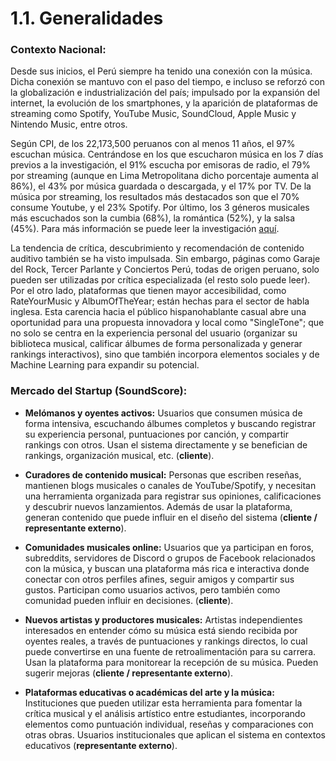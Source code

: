 # 1.1. Generalidades

### Contexto Nacional:

Desde sus inicios, el Perú siempre ha tenido una conexión con la música. Dicha conexión se mantuvo con el paso del tiempo, e incluso se reforzó con la globalización e industrialización del país; impulsado por la expansión del internet, la evolución de los smartphones, y la aparición de plataformas de streaming como Spotify, YouTube Music, SoundCloud, Apple Music y Nintendo Music, entre otros.

Según CPI, de los 22,173,500 peruanos con al menos 11 años, el 97% escuchan música. Centrándose en los que escucharon música en los 7 días previos a la investigación, el 91% escucha por emisoras de radio, el 79% por streaming (aunque en Lima Metropolitana dicho porcentaje aumenta al 86%), el 43% por música guardada o descargada, y el 17% por TV. De la música por streaming, los resultados más destacados son que el 70% consume Youtube, y el 23% Spotify. Por último, los 3 géneros musicales más escuchados son la cumbia (68%), la romántica (52%), y la salsa (45%). Para más información se puede leer la investigación [aquí](https://cpi.pe/images/upload/paginaweb/archivo/26/CPI%20-%20Market%20Report%20-%20Generos%20Musicales%20004-2024%20(1).pdf).

La tendencia de crítica, descubrimiento y recomendación de contenido auditivo también se ha visto impulsada. Sin embargo, páginas como Garaje del Rock, Tercer Parlante y Conciertos Perú, todas de origen peruano, solo pueden ser utilizadas por crítica especializada (el resto solo puede leer). Por el otro lado, plataformas que tienen mayor accesibilidad, como RateYourMusic y AlbumOfTheYear; están hechas para el sector de habla inglesa. Esta carencia hacia el público hispanohablante casual abre una oportunidad para una propuesta innovadora y local como "SingleTone"; que no solo se centra en la experiencia personal del usuario (organizar su biblioteca musical, calificar álbumes de forma personalizada y generar rankings interactivos), sino que también incorpora elementos sociales y de Machine Learning para expandir su potencial.

### Mercado del Startup (SoundScore):
- **Melómanos y oyentes activos:** Usuarios que consumen música de forma intensiva, escuchando álbumes completos y buscando registrar su experiencia personal, puntuaciones por canción, y compartir rankings con otros. Usan el sistema directamente y se benefician de rankings, organización musical, etc.
(**cliente**).
- **Curadores de contenido musical:** Personas que escriben reseñas, mantienen blogs musicales o canales de YouTube/Spotify, y necesitan una herramienta organizada para registrar sus opiniones, calificaciones y descubrir nuevos lanzamientos. Además de usar la plataforma, generan contenido que puede influir en el diseño del sistema (**cliente / representante externo**).

- **Comunidades musicales online:** Usuarios que ya participan en foros, subreddits, servidores de Discord o grupos de Facebook relacionados con la música, y buscan una plataforma más rica e interactiva donde conectar con otros perfiles afines, seguir amigos y compartir sus gustos. Participan como usuarios activos, pero también como comunidad pueden influir en decisiones.
(**cliente**).
- **Nuevos artistas y productores musicales:** Artistas independientes interesados en entender cómo su música está siendo recibida por oyentes reales, a través de puntuaciones y rankings directos, lo cual puede convertirse en una fuente de retroalimentación para su carrera. Usan la plataforma para monitorear la recepción de su música. Pueden sugerir mejoras (**cliente / representante externo**).

- **Plataformas educativas o académicas del arte y la música:** Instituciones que pueden utilizar esta herramienta para fomentar la crítica musical y el análisis artístico entre estudiantes, incorporando elementos como puntuación individual, reseñas y comparaciones con otras obras. Usuarios institucionales que aplican el sistema en contextos educativos (**representante externo**).